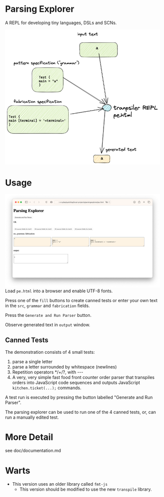 # Parsing Explorer
A REPL for developing tiny languages, DSLs and SCNs.

![pe.png](doc/pe.png)

# Usage
![pescreenshot.png](doc/pescreenshot.png)
Load `pe.html` into a browser and enable UTF-8 fonts.

Press one of the `fill` buttons to create canned tests or enter your own text in the `src`, `grammar` and `fabrication` fields.

Press the `Generate and Run Parser` button.

Observe generated text in `output` window.

## Canned Tests
The demonstration consists of 4 small tests:

1. parse a single letter
2. parse a letter surrounded by whitespace (newlines)
3. Repetition operators */+/?, with ---
4. A very, very simple fast food front counter order parser that transpiles orders into JavaScript code sequences and outputs JavaScript `kitchen.ticket(...);` commands.

A test run is executed by pressing the button labelled "Generate and Run Parser".

The parsing explorer can be used to run one of the 4 canned tests, or, can run a manually edited test.

# More Detail
see doc/documentation.md
# Warts
- This version uses an older library called `fmt-js`
	- This version should be modified to use the new `transpile` library.
